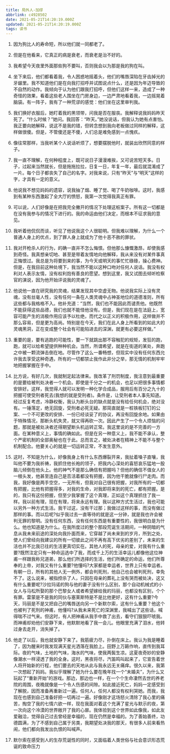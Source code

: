 ```yaml
---
title: 局外人-加缪
abbrlink: c4928502
date: 2021-05-21T14:20:19.000Z
updated: 2021-05-21T14:20:19.000Z
tags: 读书
---
```


1. 因为狗比人的寿命短，所以他们就一同都老了。

2. 但是在他看来，它真正的病是衰老，而衰老是治不好的。

3. 我希望今天夜里外面那些狗不要叫，否则我会以为那是我的狗在叫。
<!--more-->
4. 坐下来后，他们都看着我，令人困惑地摇着头，他们的嘴唇深陷在牙齿掉光的牙龈里。我不知道他们是在向我打招呼并试图说点什么，还是因为年迈导致的不自然的动作。我倾向于认为他们跟我打招呼，但他们这样一来，造成了一种奇怪的效果，看着这些老人围坐在门房身边，一边严肃地看着我，一边摇晃着脑袋。有一阵子，我有了一种荒谬的感觉：他们坐在这里审判我。

5. 我们换好衣服后，她盯着我的黑领带，问我是否在服丧。我解释说我妈妈昨天死了。“什么时候？”她问。我回答：“昨天。”她没说话，但我认为她有点害怕。我正要向她解释，说这不是我的错，但转念想到我向老板做过同样的解释，这样做很傻。但是，不管傻还是不傻，人们总是难免感到一点愧疚。

6. 像往常那样，当我听某个人说话听烦了，想要摆脱他时，就装出欣然同意的样子。

7. 我一直不理解，在何种程度上，既可说日子漫漫难挨，又可说苦短天多。日子，过起来当然就长，但是拖拖拉拉，日复一日，年复一年，最后就混淆成了一片。每个日子都丧失了自己的名字。对我来说，只有“昨天”与“明天”这样的字，才具有一定的意义。

8. 他说我不想见妈妈的遗容，说我抽了烟、睡了觉、喝了牛奶咖啡。这时，我感到有某种东西激起了全大厅的愤怒，我第一次觉得我真正有罪。

9. 可以说，人们好像是在把我完全撇开的情况下处理这桩案子。所有这一切都是在没有我参与的情况下进行的。我的命运由他们决定，而根本不征求我的意见。

10. 我听着他侃侃而谈，听见了他说我这个人很聪明。但我难以理解，为什么一个普通人身上的优点，到了罪人身上就成为了他十恶不赦的罪状。

11. 我对开枪杀人的行为，的确一直并不怎么悔恨。但他那么慷慨激昂，却使我感到奇怪。我真想亲切地、甚至是带着友情地向他解释，我从来没有对某件事真正悔恨过。我总是为将要到来的事，为今天或明天的事忙忙碌碌，操心费神。但是，在我目前这种处境下，我当然不能以这种口吻对任何人说话。我没有权利对人表示友情，没有权利抱有善良的愿望。想到这里，我又试图去倾听检察官的演说，因为他开始评说我的灵魂了。

12. 他说他一直在研究我的灵魂，结果发现其中空虚无物。他说我实际上没有灵魂，没有丝毫人性，没有任何一条在人类灵魂中占神圣地位的道德准则，所有这些都与我格格不入。他补充道：“当然，我们也不能因此而谴责他。他既然不能获得这些品德，我们也就不能怪他没有。但是，我们现在是在法庭上，宽容可能产生的消极作用应该予以杜绝，而代之以正义的积极作用，这样做并不那么容易，但是更为高尚。特别是在今天，我们在此人身上所看到的如此大的灵魂黑洞，正在变成整个社会有可能陷进去的深渊，就更有必要这样做。”

13. 重要的是，要有逃跑的可能性，要一下就跳出那不容触犯的规矩，发狂的跑，跑，就可以给希望提供种种机会。当然，所谓希望，就是在街道的某处，奔跑之中被一颗流弹击倒在地。尽管作了这么一番畅想，但现实中没有任何东西允许我去享受这种奇遇，所有的一切都禁止我作此非分之举，那无情的机制牢牢地把握掌握在手中。

14. 比方说，有好几次，我就制定起法律来。我改革了刑罚制度，我注意到最重要的是要给被判处决者一个机会。即使是千分之一的机会，也足以把很多事情都安排好。这样，我觉得人就可以发明一种化学合成品，服用后有百分之九十的把握可使受刑者死去(我想的就是受刑者)。条件是，让受刑者本人事先知道。经过反复考虑，冷静权衡，我认为断头台的缺点就是没有给任何机会，绝对没有。一锤落定，绝无回旋，受刑者必死无疑。那简直就是一桩铁板钉钉的公案、一个不可更改的安排、一份已经谈妥了的协议，再没有回旋余地。如果由于特殊情况，那断头机失灵，就又得再砍一次。因此产生了一个令人烦恼的问题，那就是被处决者还得期望断头机运转正常。我这里说的是不完善的一方面。在某种意义上，事情的确如此。但是在另一种意义上，我不能不承认，整个严密机制的全部奥秘也在于此。总而言之，被处决者在精神上不能不与整个机制配合。他要关心的就是一切运转正常，不发生意外。

15. 这时，不知是为什么，好像我身上有什么东西爆裂开来，我扯着嗓子直嚷，我叫他不要为我祈祷，我抓住他长袍的领子，把我内心深处的喜怒哀乐猛地一股脑儿倾倒在他头上。他的神气不是那么确信有把握吗？但他的确信不值女人的一根头发，他甚至连自己是否活着都没有把握，因为他干脆就像行尸走肉。而我，我好像是两手空空，一无所有，但我对自己很有把握，对我所有的一切都有把握，比他有把握得多，对我的生命，对我即将来到的死亡，都有把握。是的，我只有这份把握，但至少我掌握了这个真理，正如这个真理抓住了我一样。我以前有理，现在有理，将来永远有理。我以这种方式生活过，我也可能以另外一种方式生活。我干过这，没有干过那；我做过这样的事，而没有做过那样的事。而以后呢?似乎我过去一直等待的就是这一分钟，就是我也许会被判无罪的黎明。没有任何东西，没有任何东西是有重要性的，我很明白是为什么。他也知道是为什么。在我所度过的整个那段荒诞生活期间，一种阴暗的气息从我未来前途的深处向我扑面而来，它穿越了尚未来到的岁月，所到之处，使人们曾经向我建议的所有一切彼此之间不再有高下优劣的差别了，未来的生活也并不比我已往的生活更真切实在。其他人的死，母亲的爱，对我有什么重要?既然注定只有一种命运选中了我，而成千上万的生活幸运儿都像他这位神甫一样跟我称兄道弟，那么他们所选择的生活，他们所确定的命运，他们所尊奉的上帝，对我又有什么重要?他懂吗?大家都是幸运者，世界上只有幸运者。有朝一日，所有的其他人无一例外，都会判死刑，他自己也会被判死刑，幸免不了。这么说来，被指控杀了人，只因在母亲的葬礼上没有哭而被处决，这又有什么重要呢?沙拉玛诺的狗与他的妻子没有什么区别，那个自动机械式的小女人与马松所娶的那个巴黎女人或者希望嫁给我的玛丽，也都没有区别，个个有罪。雷蒙是不是我的同伙与塞莱斯特是不是比他更好，这有什么重要?今天，玛丽是不是又把自己的嘴唇送向另一个新默尔索，这有什么重要？他这个也被判了死刑的神甫，他懂吗?从我未来死亡的深渊里，我喊出了这些话，喊得喘不过气来。但这时，有人把神甫从我手中救了出去，看守们狠狠吓唬我。而神甫却劝他们安静下来，他默默地看了我一会儿。他眼里充满了泪水，他转过身去走开，消失掉了。

16. 他走了以后，我也就安静下来了。我筋疲力尽，扑倒在床上。我认为我是睡着了，因为醒来时我发现满天星光洒落在我脸上。田野上万籁作响，直传到我耳际。夜的气味，土地的气味，海水的气味，使我两鬓生凉。这夏夜奇妙的安静像潮水一样浸透了我的全身。这时，黑夜将尽，汽笛鸣叫起来了，它宣告着世人将开始新的行程，他们要去的天地从此与我永远无关痛痒。很久以来，我第一次想起了妈妈。我似乎理解了她为什么要在晚年找一个“未婚夫”，为什么又玩起了“重新开始”的游戏。那边，那边也一样，在一个个生命凄然去世的养老院的周围，夜晚就像是一个令人伤感的间隙。如此接近死亡，妈妈一定感受到了解脱，因而准备再重新过一遍。任何人，任何人都没有权利哭她。而我，我现在也感到自己准备好把一切再过一遍。好像刚才这场怒火清除了我心里的痛苦，掏空了我的七情六欲一样，现在我面对着这个充满了星光与默示的夜，第一次向这个冷漠的世界敞开了我的心扉。我体验到这个世界如此像我，如此友爱融洽，觉得自己过去曾经是幸福的，现在仍然是幸福的。为了善始善终，功德圆满，为了不感到自己属于另类，我期望处决我的那天，有很多人前来看热闹，他们都向我发出仇恨的叫喊声。

17. 默尔索在感受到人的生存荒诞性的同时，又面临着人类世俗与社会意识形态荒诞的致命压力

